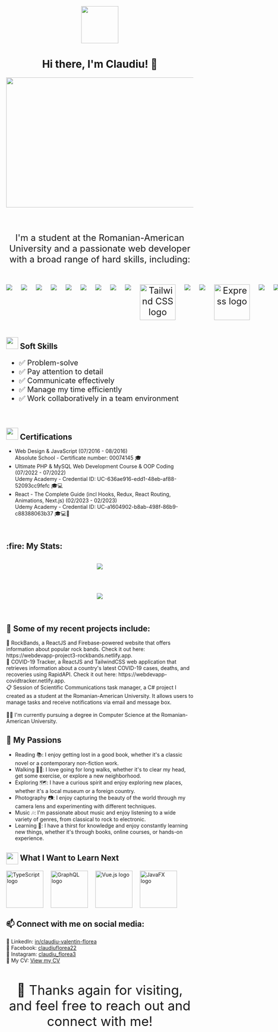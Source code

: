 <div id="header" align="center">
  <img src="https://media.giphy.com/media/M9gbBd9nbDrOTu1Mqx/giphy.gif" width="100"/>
</div>
<div align="center">
  <h1>Hi there, I'm Claudiu! 👋</h1>
</div>
<div align="center">
  <img src="https://media.giphy.com/media/dWesBcTLavkZuG35MI/giphy.gif" width="700" height="350"/>
</div>
<br />
<div align="center" style="font-size: 24px; margin-top: 50px;">
  <p>I'm a student at the Romanian-American University and a passionate web developer with a broad range of hard skills, including:</p>
  <br />
  <div style="display: flex; gap: 1.5rem; flex-direction: row;"> 
    <img src="https://img.icons8.com/color/96/000000/react-native.png"/>
    <img src="https://img.icons8.com/color/96/000000/angularjs.png"/>
    <img src="https://img.icons8.com/color/96/000000/firebase.png"/>
    <img src="https://img.icons8.com/color/96/000000/mongodb.png"/>
    <img src="https://img.icons8.com/color/96/000000/mysql-logo.png"/>
    <img src="https://img.icons8.com/color/96/000000/docker.png"/>
    <img src="https://img.icons8.com/color/96/000000/html-5--v1.png"/>
    <img src="https://img.icons8.com/color/96/000000/css3.png"/>
    <img src="https://img.icons8.com/color/96/000000/php.png"/>
    <img src="https://cdn.iconscout.com/icon/free/png-512/tailwindcss-1-1175028.png" alt="Tailwind CSS logo" width="96" height="96">
    <img src="https://img.icons8.com/color/96/000000/python.png"/>
    <img src="https://img.icons8.com/color/96/000000/nestjs.png"/>
    <img src="https://cdn.iconscout.com/icon/free/png-512/express-2-458175.png" alt="Express logo" width="96" height="96">
    <img src="https://img.icons8.com/color/96/000000/c-sharp-logo.png"/>
    <img src="https://img.icons8.com/color/96/000000/java-coffee-cup-logo.png"/>
    <img src="https://cdn.worldvectorlogo.com/logos/next-js.svg" alt="Next.js logo" width="96" height="96">
    <img src="https://img.icons8.com/color/96/000000/git.png"/>
    <img src="https://img.icons8.com/color/96/000000/intellij-idea.png"/>
    <img src="https://img.icons8.com/color/96/000000/visual-studio-code-2019.png"/>
  </div>
 </div>
 <br />
 <h2><img src="https://img.icons8.com/dusk/64/000000/teamwork.png" width="32" height="32"/> Soft Skills</h2>
  <ul style="text-align: left; font-size: 20px;">
    <li>✅ Problem-solve</li>
    <li>✅ Pay attention to detail</li>
    <li>✅ Communicate effectively</li>
    <li>✅ Manage my time efficiently</li>
    <li>✅ Work collaboratively in a team environment</li>
  </ul>
  <br />
  <h2><img src="https://img.icons8.com/dusk/64/000000/checklist.png" width="32" height="32"/> Certifications</h2>
  <ul>
    <li>
      Web Design & JavaScript (07/2016 - 08/2016)<br>
      Absolute School - Certificate number: 00074145 <span class="icon">🎓</span>
    </li>
    <li>
      Ultimate PHP & MySQL Web Development Course & OOP Coding (07/2022 - 07/2022)<br>
      Udemy Academy - Credential ID: UC-636ae916-edd1-48eb-af88-52093cc9fefc <span class="icon">🎓💻</span>
    </li>
    <li>
      React - The Complete Guide (incl Hooks, Redux, React Routing, Animations, Next.js) (02/2023 - 02/2023)<br>
      Udemy Academy - Credential ID: UC-a1604902-b8ab-498f-86b9-c88388063b37 <span class="icon">🎓💻🚀</span>
    </li>
  </ul>
  <br />
  <h2>:fire: My Stats:</h2>
  <br />
  <div align="left" style="display: flex; justify-content: flex-start; align-items: center; gap: 4rem; flex-direction: column;">
    <img align="center" src="https://github-readme-stats.vercel.app/api/top-langs/?username=FloreaClaudiu21" />
    <picture>
      <source 
        srcset="https://github-readme-stats.vercel.app/api?username=FloreaClaudiu21&show_icons=true&theme=dark"
        media="(prefers-color-scheme: dark)"
      />
      <source
        srcset="https://github-readme-stats.vercel.app/api?username=FloreaClaudiu21&show_icons=true"
        media="(prefers-color-scheme: light), (prefers-color-scheme: no-preference)"
      />
      <img src="https://github-readme-stats.vercel.app/api?username=FloreaClaudiu21a&show_icons=true" />
    </picture>
  </div>
  <br />
  <h2 style="margin-top: 50px;">🚀 Some of my recent projects include:</h2>
🎸 RockBands, a ReactJS and Firebase-powered website that offers information about popular rock bands. Check it out here: https://webdevapp-project3-rockbands.netlify.app.</br>
🦠 COVID-19 Tracker, a ReactJS and TailwindCSS web application that retrieves information about a country's latest COVID-19 cases, deaths, and recoveries using RapidAPI. Check it out here: https://webdevapp-covidtracker.netlify.app.</br>
📋 Session of Scientific Communications task manager, a C# project I created as a student at the Romanian-American University. It allows users to manage tasks and receive notifications via email and message box.</br>
</br>
👨‍🎓 I'm currently pursuing a degree in Computer Science at the Romanian-American University.

<h2>🌟 My Passions</h2>

- Reading 📚: I enjoy getting lost in a good book, whether it's a classic novel or a contemporary non-fiction work.
- Walking 🚶‍♀️: I love going for long walks, whether it's to clear my head, get some exercise, or explore a new neighborhood.
- Exploring 🗺️: I have a curious spirit and enjoy exploring new places, whether it's a local museum or a foreign country.
- Photography 📷: I enjoy capturing the beauty of the world through my camera lens and experimenting with different techniques.
- Music 🎶: I'm passionate about music and enjoy listening to a wide variety of genres, from classical to rock to electronic.
- Learning 🧠: I have a thirst for knowledge and enjoy constantly learning new things, whether it's through books, online courses, or hands-on experience.

<h2><img src="https://img.icons8.com/color/48/000000/graduation-cap.png" style="vertical-align:middle" width="32" height="32" /> What I Want to Learn Next</h2>
<div style="display:flex; align-items:center; justify-content:flex-start;">
  <span style="display:flex; align-items:center; justify-content:center; margin-right: 20px;">
    <img src="https://cdn.iconscout.com/icon/free/png-256/typescript-1174965.png" alt="TypeScript logo" width="100" height="100" />
  </span>
  <span style="display:flex; align-items:center; justify-content:center; margin-right: 20px;">
    <img src="https://cdn.icon-icons.com/icons2/2107/PNG/512/file_type_graphql_icon_130564.png" alt="GraphQL logo" width="100" height="100" />
  </span>
  <span style="display:flex; align-items:center; justify-content:center; margin-right: 20px;">
    <img src="https://cdn.iconscout.com/icon/free/png-256/vue-282497.png" alt="Vue.js logo" width="100" height="100" />
  </span>
  <span style="display:flex; align-items:center; justify-content:center; margin-right: 20px;">
    <img src="https://cdn.iconscout.com/icon/free/png-256/javafx-3521369-2944810.png" alt="JavaFX logo" width="100" height="100" />
  </span>
</div>

<h2>📫 Connect with me on social media:</h2>

🔗 LinkedIn: <a href="https://www.linkedin.com/in/claudiu-valentin-florea/" target="_blank">in/claudiu-valentin-florea</a><br>
🔗 Facebook: <a href="https://www.facebook.com/claudiuflorea22" target="_blank">claudiuflorea22</a><br>
🔗 Instagram: <a href="https://www.instagram.com/claudiu_florea3/" target="_blank">claudiu_florea3</a><br />
🔗 My CV:  <a href="https://www.linkedin.com/in/claudiu-valentin-florea/overlay/1635518301614/single-media-viewer/?profileId=ACoAADyBTQoBlHs5wJvz0HGTuLE0A0x50aF6VjI">
   View my CV
</a>
<br />
<p align="center" style="margin-top: 50px; text-align: center; font-size: 35px;">🙏 Thanks again for visiting, and feel free to reach out and connect with me!</p>
